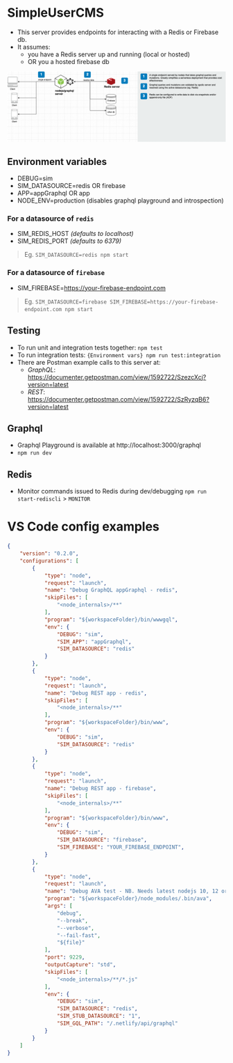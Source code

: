 # SimpleUserCMS

- This server provides endpoints for interacting with a Redis or Firebase db.
- It assumes:
	- you have a Redis server up and running (local or hosted)
	- OR you a hosted firebase db

![Architecture](images/architecture.png)

## Environment variables
* DEBUG=sim
* SIM_DATASOURCE=redis OR firebase
* APP=appGraphql OR app
* NODE_ENV=production (disables graphql playground and introspection)

### For a datasource of `redis`
* SIM_REDIS_HOST _(defaults to localhost)_
* SIM_REDIS_PORT _(defaults to 6379)_
> Eg. `SIM_DATASOURCE=redis npm start`

### For a datasource of `firebase`
* SIM_FIREBASE=https://your-firebase-endpoint.com
> Eg. `SIM_DATASOURCE=firebase SIM_FIREBASE=https://your-firebase-endpoint.com npm start`

## Testing
- To run unit and integration tests together: `npm test`
- To run integration tests: `{Environment vars} npm run test:integration`
- There are Postman example calls to this server at:
	- _GraphQL_: https://documenter.getpostman.com/view/1592722/SzezcXcj?version=latest
	- _REST_:  https://documenter.getpostman.com/view/1592722/SzRyzqB6?version=latest

## Graphql
* Graphql Playground is available at http://localhost:3000/graphql
* `npm run dev`

## Redis
* Monitor commands issued to Redis during dev/debugging `npm run start-rediscli` > `MONITOR`

# VS Code config examples
```JSON
{
	"version": "0.2.0",
	"configurations": [
		{
			"type": "node",
			"request": "launch",
			"name": "Debug GraphQL appGraphql - redis",
			"skipFiles": [
				"<node_internals>/**"
			],
			"program": "${workspaceFolder}/bin/wwwgql",
			"env": {
				"DEBUG": "sim",
				"SIM_APP": "appGraphql",
				"SIM_DATASOURCE": "redis"
			}
		},
		{
			"type": "node",
			"request": "launch",
			"name": "Debug REST app - redis",
			"skipFiles": [
				"<node_internals>/**"
			],
			"program": "${workspaceFolder}/bin/www",
			"env": {
				"DEBUG": "sim",
				"SIM_DATASOURCE": "redis"
			}
		},
		{
			"type": "node",
			"request": "launch",
			"name": "Debug REST app - firebase",
			"skipFiles": [
				"<node_internals>/**"
			],
			"program": "${workspaceFolder}/bin/www",
			"env": {
				"DEBUG": "sim",
				"SIM_DATASOURCE": "firebase",
				"SIM_FIREBASE": "YOUR_FIREBASE_ENDPOINT",
			}
		},
		{
			"type": "node",
			"request": "launch",
			"name": "Debug AVA test - NB. Needs latest nodejs 10, 12 or 13",
			"program": "${workspaceFolder}/node_modules/.bin/ava",
			"args": [
				"debug",
				"--break",
				"--verbose",
				"--fail-fast",
				"${file}"
			],
			"port": 9229,
			"outputCapture": "std",
			"skipFiles": [
				"<node_internals>/**/*.js"
			],
			"env": {
				"DEBUG": "sim",
				"SIM_DATASOURCE": "redis",
				"SIM_STUB_DATASOURCE": "1",
				"SIM_GQL_PATH": "/.netlify/api/graphql"
			}
		}
	]
}
```